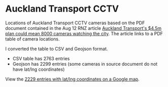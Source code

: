 # Auckland Transport CCTV

Locations of Auckland Transport CCTV cameras based on the PDF document contained in the Aug 12 RNZ article [Auckland Transport's $4.5m plan could mean 8000 cameras watching the city](https://www.rnz.co.nz/news/national/396465/auckland-transport-s-4-point-5m-plan-could-mean-8000-cameras-watching-the-city). The article links to a PDF table of camera locations.

I converted the table to CSV and Geojson format.

- CSV table has 2763 entries
- Geojson has 2299 entries (some cameras in source document do not have lat/lng coordinates)

View the [2229 entries with lat/lng coordinates on a Google map](https://fusiontables.google.com/embedviz?q=select+col2+from+1rRGtCE7nN3-mTcoZb0zjMmUo1j73sN9D4Kc8mdLL&viz=MAP&h=false&lat=-36.82500019824303&lng=174.76058675580907&t=1&z=11&l=col2&y=2&tmplt=2&hml=TWO_COL_LAT_LNG).
